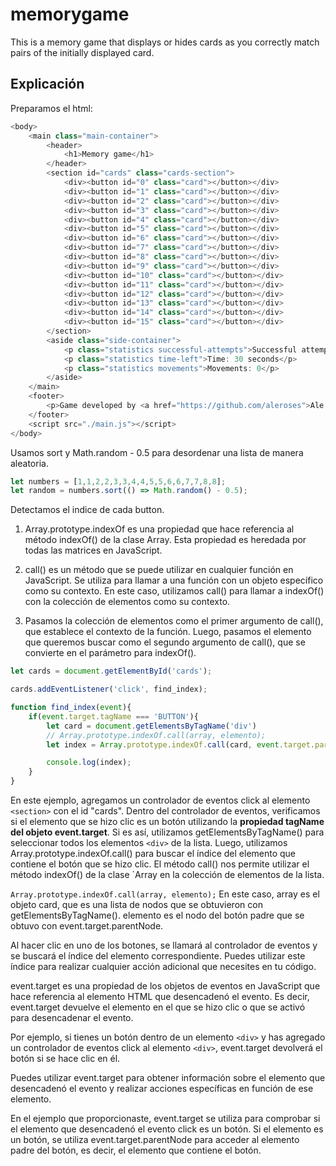 # memorygame

This is a memory game that displays or hides cards as you correctly match pairs of the initially displayed card.

## Explicación

Preparamos el html:

```js
<body>
    <main class="main-container">
        <header>
            <h1>Memory game</h1>
        </header>
        <section id="cards" class="cards-section">
            <div><button id="0" class="card"></button></div>
            <div><button id="1" class="card"></button></div>
            <div><button id="2" class="card"></button></div>
            <div><button id="3" class="card"></button></div>
            <div><button id="4" class="card"></button></div>
            <div><button id="5" class="card"></button></div>
            <div><button id="6" class="card"></button></div>
            <div><button id="7" class="card"></button></div>
            <div><button id="8" class="card"></button></div>
            <div><button id="9" class="card"></button></div>
            <div><button id="10" class="card"></button></div>
            <div><button id="11" class="card"></button></div>
            <div><button id="12" class="card"></button></div>
            <div><button id="13" class="card"></button></div>
            <div><button id="14" class="card"></button></div>
            <div><button id="15" class="card"></button></div>
        </section>
        <aside class="side-container">
            <p class="statistics successful-attempts">Successful attempts: 0</p>
            <p class="statistics time-left">Time: 30 seconds</p>
            <p class="statistics movements">Movements: 0</p>
        </aside>
    </main>
    <footer>
        <p>Game developed by <a href="https://github.com/aleroses">Ale Roses</a></p>
    </footer>
    <script src="./main.js"></script>
</body>
```

Usamos sort y Math.random - 0.5 para desordenar una lista de manera aleatoria.

```js
let numbers = [1,1,2,2,3,3,4,4,5,5,6,6,7,7,8,8];
let random = numbers.sort(() => Math.random() - 0.5);
```

Detectamos el indice de cada button.

1. Array.prototype.indexOf es una propiedad que hace referencia al método indexOf() de la clase Array. Esta propiedad es heredada por todas las matrices en JavaScript.

2. call() es un método que se puede utilizar en cualquier función en JavaScript. Se utiliza para llamar a una función con un objeto específico como su contexto. En este caso, utilizamos call() para llamar a indexOf() con la colección de elementos como su contexto.

3. Pasamos la colección de elementos como el primer argumento de call(), que establece el contexto de la función. Luego, pasamos el elemento que queremos buscar como el segundo argumento de call(), que se convierte en el parámetro para indexOf().

```js
let cards = document.getElementById('cards');

cards.addEventListener('click', find_index);

function find_index(event){
    if(event.target.tagName === 'BUTTON'){
        let card = document.getElementsByTagName('div')
        // Array.prototype.indexOf.call(array, elemento);
        let index = Array.prototype.indexOf.call(card, event.target.parentNode);

        console.log(index);
    }
}
```

En este ejemplo, agregamos un controlador de eventos click al elemento `<section>` con el id "cards". Dentro del controlador de eventos, verificamos si el elemento que se hizo clic es un botón utilizando la **propiedad tagName del objeto event.target**. Si es así, utilizamos getElementsByTagName() para seleccionar todos los elementos `<div>` de la lista. Luego, utilizamos Array.prototype.indexOf.call() para buscar el índice del elemento que contiene el botón que se hizo clic. El método call() nos permite utilizar el método indexOf() de la clase `Array en la colección de elementos de la lista.

`Array.prototype.indexOf.call(array, elemento);`
En este caso, array es el objeto card, que es una lista de nodos que se obtuvieron con getElementsByTagName(). elemento es el nodo del botón padre que se obtuvo con event.target.parentNode.

Al hacer clic en uno de los botones, se llamará al controlador de eventos y se buscará el índice del elemento correspondiente. Puedes utilizar este índice para realizar cualquier acción adicional que necesites en tu código.

event.target es una propiedad de los objetos de eventos en JavaScript que hace referencia al elemento HTML que desencadenó el evento. Es decir, event.target devuelve el elemento en el que se hizo clic o que se activó para desencadenar el evento.

Por ejemplo, si tienes un botón dentro de un elemento `<div>` y has agregado un controlador de eventos click al elemento `<div>`, event.target devolverá el botón si se hace clic en él.

Puedes utilizar event.target para obtener información sobre el elemento que desencadenó el evento y realizar acciones específicas en función de ese elemento.

En el ejemplo que proporcionaste, event.target se utiliza para comprobar si el elemento que desencadenó el evento click es un botón. Si el elemento es un botón, se utiliza event.target.parentNode para acceder al elemento padre del botón, es decir, el elemento que contiene el botón.
